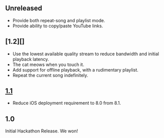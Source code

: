 ## Unreleased

* Provide both repeat-song and playlist mode.
* Provide ability to copy/paste YouTube links.

## [1.2][]

* Use the lowest available quality stream to reduce bandwidth and
  initial playback latency.
* The cat meows when you touch it.
* Add support for offline playback, with a rudimentary playlist.
* Repeat the current song indefinitely.

## [1.1][]

- Reduce iOS deployment requirement to 8.0 from 8.1.

## 1.0

Initial Hackathon Release. We won!

[1.1]: https://github.com/mx4492/wily/releases/tag/1.1
[1.1]: https://github.com/mx4492/wily/releases/tag/1.2
